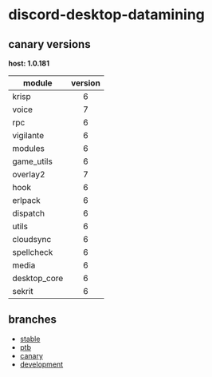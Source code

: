 # discord-desktop-datamining

## canary versions

**host: 1.0.181**

| module | version |
| ------ | :-----: |
| krisp | 6 |
| voice | 7 |
| rpc | 6 |
| vigilante | 6 |
| modules | 6 |
| game_utils | 6 |
| overlay2 | 7 |
| hook | 6 |
| erlpack | 6 |
| dispatch | 6 |
| utils | 6 |
| cloudsync | 6 |
| spellcheck | 6 |
| media | 6 |
| desktop_core | 6 |
| sekrit | 6 |

## branches

- [stable](https://github.com/OpenAsar/discord-desktop-datamining/tree/stable)
- [ptb](https://github.com/OpenAsar/discord-desktop-datamining/tree/ptb)
- [canary](https://github.com/OpenAsar/discord-desktop-datamining/tree/canary)
- [development](https://github.com/OpenAsar/discord-desktop-datamining/tree/development)